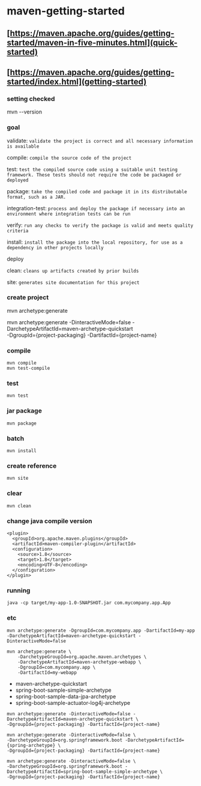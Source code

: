# maven-getting-started

## [https://maven.apache.org/guides/getting-started/maven-in-five-minutes.html](quick-started)

## [https://maven.apache.org/guides/getting-started/index.html](getting-started)

### setting checked
mvn --version

### goal
validate: `validate the project is correct and all necessary information is available`

compile: `compile the source code of the project`

test: `test the compiled source code using a suitable unit testing framework. These tests should not require the code be packaged or deployed`

package: `take the compiled code and package it in its distributable format, such as a JAR.`

integration-test: `process and deploy the package if necessary into an environment where integration tests can be run`

verify: `run any checks to verify the package is valid and meets quality criteria`

install: `install the package into the local repository, for use as a dependency in other projects locally`

deploy

clean: `cleans up artifacts created by prior builds`

site: `generates site documentation for this project`

### create project
mvn archetype:generate

mvn archetype:generate -DinteractiveMode=false -DarchetypeArtifactId=maven-archetype-quickstart \
-DgroupId={project-packaging} -DartifactId={project-name}

### compile
    mvn compile
    mvn test-compile

### test
    mvn test

### jar package
    mvn package

### batch
    mvn install

### create reference
    mvn site

### clear
    mvn clean

### change java compile version
```
<plugin>
  <groupId>org.apache.maven.plugins</groupId>
  <artifactId>maven-compiler-plugin</artifactId>
  <configuration>
    <source>1.8</source>
    <target>1.8</target>
    <encoding>UTF-8</encoding>
  </configuration>
</plugin>
```

### running
    java -cp target/my-app-1.0-SNAPSHOT.jar com.mycompany.app.App

### etc
```
mvn archetype:generate -DgroupId=com.mycompany.app -DartifactId=my-app -DarchetypeArtifactId=maven-archetype-quickstart -DinteractiveMode=false
```
```
mvn archetype:generate \
    -DarchetypeGroupId=org.apache.maven.archetypes \
    -DarchetypeArtifactId=maven-archetype-webapp \
    -DgroupId=com.mycompany.app \
    -DartifactId=my-webapp
```
- maven-archetype-quickstart
- spring-boot-sample-simple-archetype
- spring-boot-sample-data-jpa-archetype
- spring-boot-sample-actuator-log4j-archetype
```
mvn archetype:generate -DinteractiveMode=false -DarchetypeArtifactId=maven-archetype-quickstart \
-DgroupId={project-packaging} -DartifactId={project-name}

mvn archetype:generate -DinteractiveMode=false \
-DarchetypeGroupId=org.springframework.boot -DarchetypeArtifactId={spring-archetype} \
-DgroupId={project-packaging} -DartifactId={project-name}

mvn archetype:generate -DinteractiveMode=false \
-DarchetypeGroupId=org.springframework.boot -DarchetypeArtifactId=spring-boot-sample-simple-archetype \
-DgroupId={project-packaging} -DartifactId={project-name}
```
